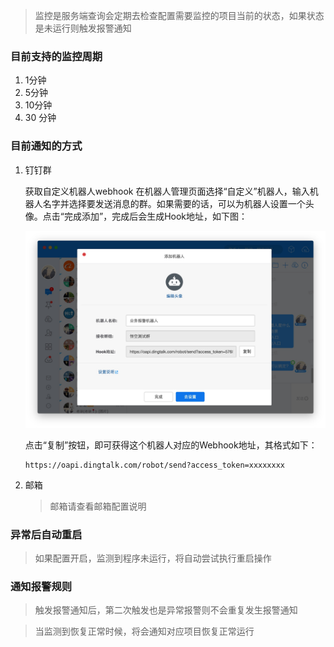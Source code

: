 > 监控是服务端查询会定期去检查配置需要监控的项目当前的状态，如果状态是未运行则触发报警通知

### 目前支持的监控周期

1. 1分钟
2. 5分钟
3. 10分钟
4. 30 分钟

### 目前通知的方式

1. 钉钉群
    
    获取自定义机器人webhook
    在机器人管理页面选择“自定义”机器人，输入机器人名字并选择要发送消息的群。如果需要的话，可以为机器人设置一个头像。点击“完成添加”，完成后会生成Hook地址，如下图：
    
     ![输入图片说明](../images/Get_ding_hook.jpg "屏幕截图.png")
    
    点击“复制”按钮，即可获得这个机器人对应的Webhook地址，其格式如下：
    ```
    https://oapi.dingtalk.com/robot/send?access_token=xxxxxxxx
    ```
    
2. 邮箱
    > 邮箱请查看邮箱配置说明
    
### 异常后自动重启

> 如果配置开启，监测到程序未运行，将自动尝试执行重启操作

### 通知报警规则

> 触发报警通知后，第二次触发也是异常报警则不会重复发生报警通知

> 当监测到恢复正常时候，将会通知对应项目恢复正常运行
